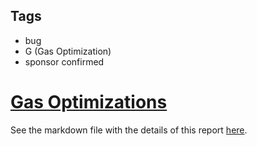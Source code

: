 ## Tags

- bug
- G (Gas Optimization)
- sponsor confirmed

# [Gas Optimizations](https://github.com/code-423n4/2022-09-party-findings/issues/301) 

See the markdown file with the details of this report [here](https://github.com/code-423n4/2022-09-party-findings/blob/main/data/m_Rassska-G.md).